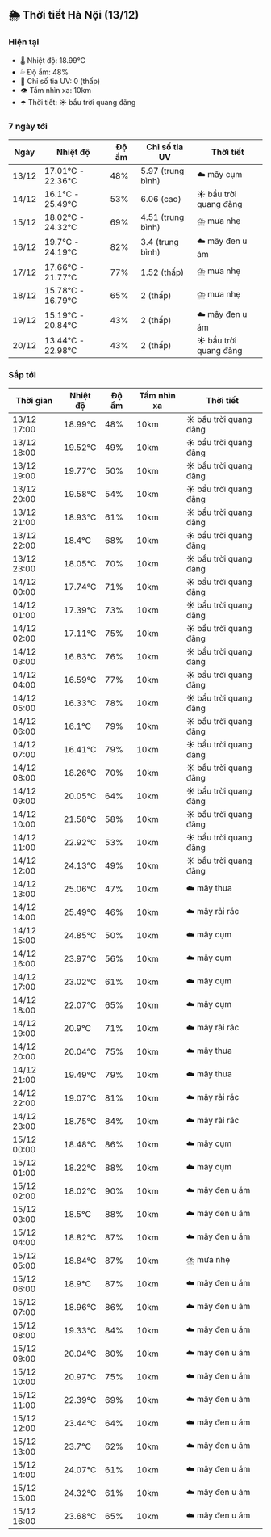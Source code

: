 ## 🌦️ Thời tiết Hà Nội (13/12)

### Hiện tại

- 🌡️ Nhiệt độ: 18.99℃
- 💦 Độ ẩm: 48%
- 🌟 Chỉ số tia UV: 0 (thấp)
- 👁️ Tầm nhìn xa: 10km
- ☂️ Thời tiết: ☀️ bầu trời quang đãng

### 7 ngày tới

| Ngày | Nhiệt độ | Độ ẩm | Chỉ số tia UV | Thời tiết |
| --- | --- | --- | --- | --- |
| 13/12 | 17.01℃ - 22.36℃ | 48% | 5.97 (trung bình) | ☁️ mây cụm |
| 14/12 | 16.1℃ - 25.49℃ | 53% | 6.06 (cao) | ☀️ bầu trời quang đãng |
| 15/12 | 18.02℃ - 24.32℃ | 69% | 4.51 (trung bình) | ⛈️ mưa nhẹ |
| 16/12 | 19.7℃ - 24.19℃ | 82% | 3.4 (trung bình) | ☁️ mây đen u ám |
| 17/12 | 17.66℃ - 21.77℃ | 77% | 1.52 (thấp) | ⛈️ mưa nhẹ |
| 18/12 | 15.78℃ - 16.79℃ | 65% | 2 (thấp) | ⛈️ mưa nhẹ |
| 19/12 | 15.19℃ - 20.84℃ | 43% | 2 (thấp) | ☁️ mây đen u ám |
| 20/12 | 13.44℃ - 22.98℃ | 43% | 2 (thấp) | ☀️ bầu trời quang đãng |

### Sắp tới

| Thời gian | Nhiệt độ | Độ ẩm | Tầm nhìn xa | Thời tiết |
| --- | --- | --- | --- | --- |
| 13/12 17:00 | 18.99℃ | 48% | 10km | ☀️ bầu trời quang đãng |
| 13/12 18:00 | 19.52℃ | 49% | 10km | ☀️ bầu trời quang đãng |
| 13/12 19:00 | 19.77℃ | 50% | 10km | ☀️ bầu trời quang đãng |
| 13/12 20:00 | 19.58℃ | 54% | 10km | ☀️ bầu trời quang đãng |
| 13/12 21:00 | 18.93℃ | 61% | 10km | ☀️ bầu trời quang đãng |
| 13/12 22:00 | 18.4℃ | 68% | 10km | ☀️ bầu trời quang đãng |
| 13/12 23:00 | 18.05℃ | 70% | 10km | ☀️ bầu trời quang đãng |
| 14/12 00:00 | 17.74℃ | 71% | 10km | ☀️ bầu trời quang đãng |
| 14/12 01:00 | 17.39℃ | 73% | 10km | ☀️ bầu trời quang đãng |
| 14/12 02:00 | 17.11℃ | 75% | 10km | ☀️ bầu trời quang đãng |
| 14/12 03:00 | 16.83℃ | 76% | 10km | ☀️ bầu trời quang đãng |
| 14/12 04:00 | 16.59℃ | 77% | 10km | ☀️ bầu trời quang đãng |
| 14/12 05:00 | 16.33℃ | 78% | 10km | ☀️ bầu trời quang đãng |
| 14/12 06:00 | 16.1℃ | 79% | 10km | ☀️ bầu trời quang đãng |
| 14/12 07:00 | 16.41℃ | 79% | 10km | ☀️ bầu trời quang đãng |
| 14/12 08:00 | 18.26℃ | 70% | 10km | ☀️ bầu trời quang đãng |
| 14/12 09:00 | 20.05℃ | 64% | 10km | ☀️ bầu trời quang đãng |
| 14/12 10:00 | 21.58℃ | 58% | 10km | ☀️ bầu trời quang đãng |
| 14/12 11:00 | 22.92℃ | 53% | 10km | ☀️ bầu trời quang đãng |
| 14/12 12:00 | 24.13℃ | 49% | 10km | ☀️ bầu trời quang đãng |
| 14/12 13:00 | 25.06℃ | 47% | 10km | ☁️ mây thưa |
| 14/12 14:00 | 25.49℃ | 46% | 10km | ☁️ mây rải rác |
| 14/12 15:00 | 24.85℃ | 50% | 10km | ☁️ mây cụm |
| 14/12 16:00 | 23.97℃ | 56% | 10km | ☁️ mây cụm |
| 14/12 17:00 | 23.02℃ | 61% | 10km | ☁️ mây cụm |
| 14/12 18:00 | 22.07℃ | 65% | 10km | ☁️ mây cụm |
| 14/12 19:00 | 20.9℃ | 71% | 10km | ☁️ mây rải rác |
| 14/12 20:00 | 20.04℃ | 75% | 10km | ☁️ mây thưa |
| 14/12 21:00 | 19.49℃ | 79% | 10km | ☁️ mây thưa |
| 14/12 22:00 | 19.07℃ | 81% | 10km | ☁️ mây rải rác |
| 14/12 23:00 | 18.75℃ | 84% | 10km | ☁️ mây rải rác |
| 15/12 00:00 | 18.48℃ | 86% | 10km | ☁️ mây cụm |
| 15/12 01:00 | 18.22℃ | 88% | 10km | ☁️ mây cụm |
| 15/12 02:00 | 18.02℃ | 90% | 10km | ☁️ mây đen u ám |
| 15/12 03:00 | 18.5℃ | 88% | 10km | ☁️ mây đen u ám |
| 15/12 04:00 | 18.82℃ | 87% | 10km | ☁️ mây đen u ám |
| 15/12 05:00 | 18.84℃ | 87% | 10km | ⛈️ mưa nhẹ |
| 15/12 06:00 | 18.9℃ | 87% | 10km | ☁️ mây đen u ám |
| 15/12 07:00 | 18.96℃ | 86% | 10km | ☁️ mây đen u ám |
| 15/12 08:00 | 19.33℃ | 84% | 10km | ☁️ mây đen u ám |
| 15/12 09:00 | 20.04℃ | 80% | 10km | ☁️ mây đen u ám |
| 15/12 10:00 | 20.97℃ | 75% | 10km | ☁️ mây đen u ám |
| 15/12 11:00 | 22.39℃ | 69% | 10km | ☁️ mây đen u ám |
| 15/12 12:00 | 23.44℃ | 64% | 10km | ☁️ mây đen u ám |
| 15/12 13:00 | 23.7℃ | 62% | 10km | ☁️ mây đen u ám |
| 15/12 14:00 | 24.07℃ | 61% | 10km | ☁️ mây đen u ám |
| 15/12 15:00 | 24.32℃ | 61% | 10km | ☁️ mây đen u ám |
| 15/12 16:00 | 23.68℃ | 65% | 10km | ☁️ mây đen u ám |
